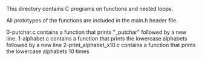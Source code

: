  This directory contains C programs on functions and nested loops.

All prototypes of the functions are included in the main.h header file.

0-putchar.c contains a function that prints "_putchar" followed by a new line.
1-alphabet.c contains a function that prints the lowercase alphabets followed by a new line
2-print_alphabet_x10.c contains a function that prints the lowercase alphabets 10 times
